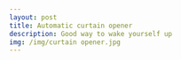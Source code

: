 ```yaml
---
layout: post
title: Automatic curtain opener
description: Good way to wake yourself up
img: /img/curtain opener.jpg
---
```

<div class="img_row">
	<img class="col one" src="{{ site.baseurl }}/img/curtain 1.jpg" alt="" title="curtain opener"/>
	<img class="col one" src="{{ site.baseurl }}/img/curtain 2.jpg" alt="" title='curtain opener"/>
	<img class="col one" src="{{ site.baseurl }}/img/curtain 3.jpg" alt="" title="curtain opener"/>
</div>
Ever not able to wake up for 12pm lecture? Ever want to wake up to a good morning with music and sun?

Coupled with the automatic Spotify Python script, the idea is when the alarm goes off, sun shines into the window and music plays to wake you up. 

Entire model held by nothing but sellotape and blu-tack, made with household materials and an arduino. This is the crudest yet the most effective machine to wake you up!

Guarenteened to wake you up for the first two days, effect enhances when the postman looks inside the window and see your lazy ass sleeping.
